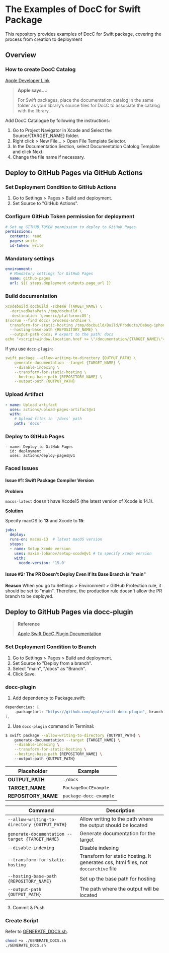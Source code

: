 # The Examples of DocC for Swift Package

This repository provides examples of DocC for Swift package, covering the process from creation to deployment

## Overview

### How to create DocC Catalog
[Apple Developer Link](https://developer.apple.com/documentation/Xcode/documenting-apps-frameworks-and-packages)

> **Apple says...**:
>
> For Swift packages, place the documentation catalog in the same folder as your library’s source files for DocC to associate the catalog with the library.

Add DocC Catalogue by following the instructions:
1. Go to Project Navigator in Xcode and Select the Source/{TARGET_NAME} folder.
2. Right click > New File... > Open File Template Selector.
3. In the Documentation Section, select Documentation Catolog Template and click Next.
4. Change the file name if necessary.

## Deploy to GitHub Pages via GitHub Actions

### Set Deployment Condition to GitHub Actions

1. Go to Settings > Pages > Build and deployment.
2. Set Source to "GitHub Actions".

### Configure GitHub Token permission for deployment
```yml
# Set up GITHUB_TOKEN permission to deploy to GitHub Pages
permissions:
  contents: read
  pages: write
  id-token: write
```

### Mandatory settings
```yml
environment:
  # Mandatory settings for GitHub Pages
  name: github-pages
  url: ${{ steps.deployment.outputs.page_url }}
```

### Build documentation

```yml
xcodebuild docbuild -scheme {TARGET_NAME} \
  -derivedDataPath /tmp/docbuild \
  -destination 'generic/platform=iOS';
$(xcrun --find docc) process-archive \
  transform-for-static-hosting /tmp/docbuild/Build/Products/Debug-iphoneos/{TARGET_NAME}.doccarchive \
  --hosting-base-path {REPOSITORY_NAME} \
  --output-path docs; # export to the path: docs
echo "<script>window.location.href += \"/documentation/{TARGET_NAME}\"</script>" > docs/index.html
```

If you use `docc-plugin`:

```yml
swift package --allow-writing-to-directory {OUTPUT_PATH} \
    generate-documentation --target {TARGET_NAME} \
    --disable-indexing \
    --transform-for-static-hosting \
    --hosting-base-path {REPOSITORY_NAME} \ 
    --output-path {OUTPUT_PATH}
```

### Upload Artifact

```yml
- name: Upload artifact
  uses: actions/upload-pages-artifact@v1
  with:
    # Upload files in `/docs` path
    path: 'docs'
```

### Deploy to GitHub Pages
```
- name: Deploy to GitHub Pages
  id: deployment
  uses: actions/deploy-pages@v1
```

### Faced Issues

#### Issue #1: Swift Package Compiler Version

**Problem**

`macos-latest` doesn't have Xcode15 (the latest version of Xcode is 14.1).

**Solution**

Specify macOS to **13** and Xcode to **15**:

```yml
jobs:
  deploy:
  runs-on: macos-13  # latest macOS version
  steps:
  - name: Setup Xcode version
    uses: maxim-lobanov/setup-xcode@v1 # to specify xcode version
    with:
      xcode-version: '15.0'
```

#### Issue #2: The PR Doesn't Deploy Even if Its Base Branch is "main"

**Reason**
When you go to Settings > Environment > GitHub Protection rule, it should be set to "main".
Therefore, the production rule doesn't allow the PR branch to be deployed.

## Deploy to GitHub Pages via docc-plugin

> **Reference**
>
> [Apple Swift DocC Plugin Documentation](https://apple.github.io/swift-docc-plugin/documentation/swiftdoccplugin/publishing-to-github-pages/)

### Set Deployment Condition to Branch

1. Go to Settings > Pages > Build and deployment.
2. Set Source to "Deploy from a branch".
3. Select "main", "/docs" as "Branch".
4. Click Save.

### docc-plugin
1. Add dependency to Package.swift:
```swift
dependencies: [
    .package(url: "https://github.com/apple/swift-docc-plugin", branch: "main"),
],
```

2. Use `docc-plugin` command in Terminal:

```bash
$ swift package --allow-writing-to-directory {OUTPUT_PATH} \
    generate-documentation --target {TARGET_NAME} \
    --disable-indexing \
    --transform-for-static-hosting \
    --hosting-base-path {REPOSITORY_NAME} \ 
    --output-path {OUTPUT_PATH}
```

| Placeholder | Example |
| --- | --- |
| **OUTPUT_PATH** | `./docs` |
| **TARGET_NAME** | `PackageDocCExample` |
| **REPOSITORY_NAME** | `package-docc-example` |

| Command | Description |
| --- | --- |
| `--allow-writing-to-directory {OUTPUT_PATH}` | Allow writing to the path where the output should be located |
| `generate-documentation --target {TARGET_NAME}` | Generate documentation for the target |
| `--disable-indexing` | Disable indexing |
| `--transform-for-static-hosting` | Transform for static hosting. It generates css, html files, not `doccarchive` file |
| `--hosting-base-path {REPOSITORY_NAME}` | Set up the base path for hosting |
| `--output-path {OUTPUT_PATH}` | The path where the output will be located |

3. Commit & Push

### Create Script

Refer to [GENERATE_DOCS.sh](/GENERATE_DOCS.sh).

```bash
chmod +x ./GENERATE_DOCS.sh
./GENERATE_DOCS.sh
``` 
